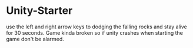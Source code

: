 # Unity-Starter
use the left and right arrow keys to dodging the falling rocks and stay alive for 30 seconds.
Game kinda broken so if unity crashes when starting the game don't be alarmed.
